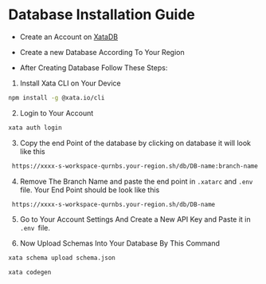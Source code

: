 <h1> Database Installation Guide</h1>

- Create an Account on [XataDB](https://xata.io)
- Create a new Database According To Your Region

- After Creating Database Follow These Steps: 

1. Install Xata CLI on Your Device
```bash
npm install -g @xata.io/cli
```
2. Login to Your Account
```bash
xata auth login
```

3. Copy the end Point of the database by clicking on database it will look like this

```bash
 https://xxxx-s-workspace-qurnbs.your-region.sh/db/DB-name:branch-name
 ```
 4. Remove The Branch Name and paste  the end point  in `.xatarc` and `.env` file. Your End Point should be look like this
 ```bash
  https://xxxx-s-workspace-qurnbs.your-region.sh/db/DB-name
  ```

5. Go to Your Account Settings And Create a New API Key and Paste it in  `.env `file.

6. Now Upload Schemas Into Your Database By This Command
```bash
xata schema upload schema.json

xata codegen
```

 